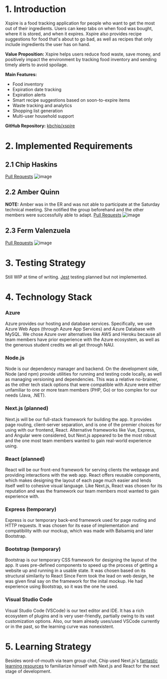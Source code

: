 # 1. Introduction

Xspire is a food tracking application for people who want to get the most out of their ingredients. Users can keep tabs on when food was bought, where it is stored, and when it expires. Xspire also provides recipe suggestions for food that's about to go bad, as well as recipes that only include ingredients the user has on hand.

**Value Proposition:** Xspire helps users reduce food waste, save money, and positively impact the environment by tracking food inventory and sending timely alerts to avoid spoilage.

**Main Features:**
- Food inventory
- Expiration date tracking
- Expiration alerts
- Smart recipe suggestions based on soon-to-expire items
- Waste tracking and analytics
- Shopping list generation
- Multi-user household support

**GitHub Repository:** [kbchip/xspire](https://github.com/kbchip/xspire)

# 2. Implemented Requirements

## 2.1 Chip Haskins

[Pull Requests](https://github.com/kbchip/xspire/pulls?q=is%3Apr+author%3Akbchip)
![image](https://github.com/user-attachments/assets/ade57325-5849-447e-a0b4-7cd25901aed2)

## 2.2 Amber Quinn

**NOTE:** Amber was in the ER and was not able to participate at the Saturday technical meeting. She notified the group beforehand and the other members were successfully able to adapt.
[Pull Requests](https://github.com/kbchip/xspire/pulls?q=is%3Apr+author%3Aambermariequinn)
![image](https://github.com/user-attachments/assets/e5d2aa7b-7f22-4228-9ac4-04bcea36c6a2)

## 2.3 Ferm Valenzuela

[Pull Requests](https://github.com/kbchip/xspire/pulls?q=is%3Apr+author%3Aprojectsbyferm)
![image](https://github.com/user-attachments/assets/16245c74-a47e-4908-a002-cbbd4d0b25ec)

# 3. Testing Strategy

Still WIP at time of writing. [Jest](https://jestjs.io/) testing planned but not implemented.

# 4. Technology Stack

### Azure

Azure provides our hosting and database services. Specifically, we use Azure Web Apps (through Azure App Services) and Azure Database with MySQL. We chose Azure over alternatives like AWS and Heroku because all team members have prior experience with the Azure ecosystem, as well as the generous student credits we all get through NAU.

### Node.js

Node is our dependency manager and backend. On the development side, Node (and npm) provide utilities for running and testing code locally, as well as managing versioning and dependencies. This was a relative no-brainer, as the other tech stack options that were compatible with Azure were either unfamiliar to one or more team members (PHP, Go) or too complex for our needs (Java, .NET).

### Next.js (planned)

Next.js will be our full-stack framework for building the app. It provides page routing, client-server separation, and is one of the premier choices for using with our frontend, React. Alternative frameworks like Vue, Express, and Angular were considered, but Next.js appeared to be the most robust and the one most team members wanted to gain real-world experience using.

### React (planned)

React will be our front-end framework for serving clients the webpage and providing interactions with the web app. React offers reusable components, which makes designing the layout of each page much easier and lends itself well to cohesive visual language. Like Next.js, React was chosen for its reputation and was the framework our team members most wanted to gain experience with.

### Express (temporary)

Express is our temporary back-end framework used for page routing and HTTP requests. It was chosen for its ease of implementation and compatibility with our mockup, which was made with Balsamiq and later Bootstrap.

### Bootstrap (temporary)

Bootstrap is our temporary CSS framework for designing the layout of the app. It uses pre-defined components to speed up the process of getting a website up and running in a usable state. It was chosen based on its structural similarity to React Since Ferm took the lead on web design, he was given final say on the framework for the inital mockup. He had experience using Bootstrap, so it was the one he used.

### Visual Studio Code

Visual Studio Code (VSCode) is our text editor and IDE. It has a rich ecosystem of plugins and is very user-friendly, partially owing to its vast customization options. Also, our team already uses/used VSCode currently or in the past, so the learning curve was nonexistent.

# 5. Learning Strategy

Besides word-of-mouth via team group chat, Chip used Next.js's [fantastic learning resources](https://nextjs.org/learn) to familiarize himself with Next.js and React for the next stage of development.
